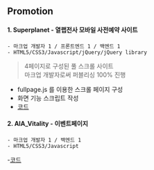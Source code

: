 ## Promotion 

#### 1. Superplanet - 열랩전사 모바일 사전예약 사이트
```
- 마크업 개발자 1 / 프론트엔드 1 / 백엔드 1
- HTML5/CSS3/Javascript/jQuery/jQuery library
```
> 4페이지로 구성된 풀 스크롤 사이트 <br>
 마크업 개발자로써 퍼블리싱 100% 진행 


- fullpage.js 를 이용한 스크롤 페이지 구성
- 화면 기능 스크립트 작성
- [코드](https://github.com/JNoony/portfolio/tree/master/promotion/game/src)


#### 2. AIA_Vitality - 이벤트페이지
```
- 마크업 개발자 1 / 백엔드 1
- HTML5/CSS3/Javascript
```
-[코드](https://github.com/JNoony/portfolio/tree/master/promotion/event)

  

